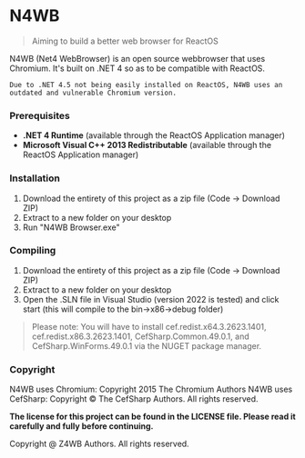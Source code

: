 # N4WB

> Aiming to build a better web browser for ReactOS

N4WB (Net4 WebBrowser) is an open source webbrowser that uses Chromium. It's built on .NET 4 so as to be compatible with ReactOS.

    Due to .NET 4.5 not being easily installed on ReactOS, N4WB uses an outdated and vulnerable Chromium version.

### Prerequisites

- **.NET 4 Runtime** (available through the ReactOS Application manager)
- **Microsoft Visual C++ 2013 Redistributable** (available through the ReactOS Application manager)



### Installation

1. Download the entirety of this project as a zip file (Code -> Download ZIP)
2. Extract to a new folder on your desktop
3. Run "N4WB Browser.exe"



### Compiling

1. Download the entirety of this project as a zip file (Code -> Download ZIP)
2. Extract to a new folder on your desktop
3. Open the .SLN file in Visual Studio (version 2022 is tested) and click start (this will compile to the bin->x86->debug folder)

> Please note: You will have to install cef.redist.x64.3.2623.1401, cef.redist.x86.3.2623.1401, CefSharp.Common.49.0.1, and CefSharp.WinForms.49.0.1 via the NUGET package manager.

### Copyright

N4WB uses Chromium: Copyright 2015 The Chromium Authors
N4WB uses CefSharp: Copyright © The CefSharp Authors. All rights reserved.



**The license for this project can be found in the LICENSE file. Please read it carefully and fully before continuing.**

Copyright @ Z4WB Authors. All rights reserved.
